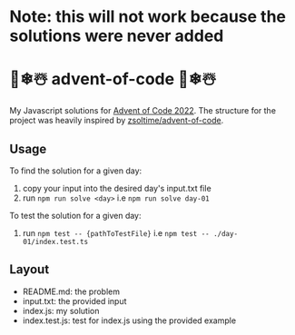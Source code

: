 # Note: this will not work because the solutions were never added

# 🎄❄☃️ advent-of-code 🎄❄☃️

My Javascript solutions for [Advent of Code 2022](https://adventofcode.com/2022). The structure for the project was heavily inspired by [zsoltime/advent-of-code](https://github.com/zsoltime/advent-of-code).

## Usage

To find the solution for a given day:

1. copy your input into the desired day's input.txt file
2. run `npm run solve <day>` i.e `npm run solve day-01`

To test the solution for a given day:

1. run `npm test -- {pathToTestFile}` i.e `npm test -- ./day-01/index.test.ts`

## Layout

- README.md: the problem
- input.txt: the provided input
- index.js: my solution
- index.test.js: test for index.js using the provided example
